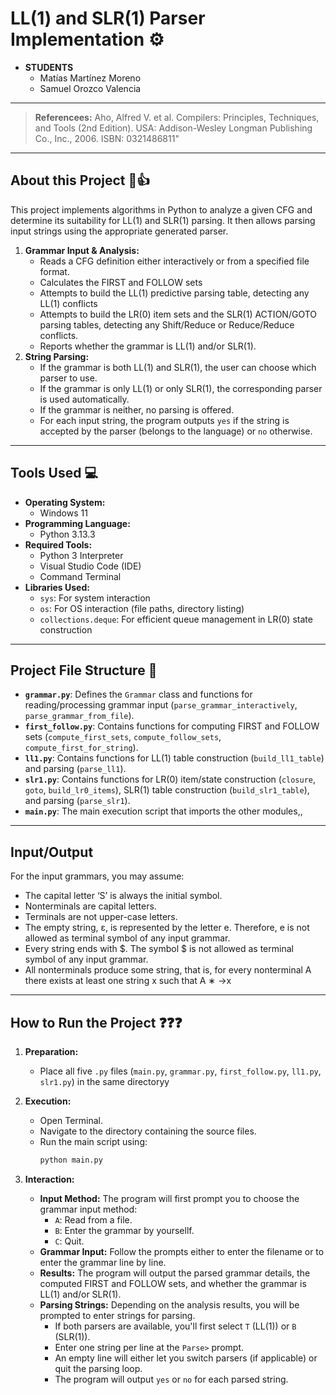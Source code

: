 # LL(1) and SLR(1) Parser Implementation ⚙️
- **STUDENTS**
  - Matías Martínez Moreno
  - Samuel Orozco Valencia
---
> **Referencees:** Aho, Alfred V. et al. Compilers: Principles, Techniques, and Tools (2nd Edition). USA: Addison-Wesley Longman Publishing Co., Inc., 2006. ISBN: 0321486811" 
---
## About this Project 🚀👍
This project implements algorithms in Python to analyze a given CFG and determine its suitability for LL(1) and SLR(1) parsing. It then allows parsing input strings using the appropriate generated parser.
1.  **Grammar Input & Analysis:**
    -   Reads a CFG definition either interactively or from a specified file format.
    -   Calculates the FIRST and FOLLOW sets 
    -   Attempts to build the LL(1) predictive parsing table, detecting any LL(1) conflicts
    -   Attempts to build the LR(0) item sets and the SLR(1) ACTION/GOTO parsing tables, detecting any Shift/Reduce or Reduce/Reduce conflicts.
    -   Reports whether the grammar is LL(1) and/or SLR(1).
2.  **String Parsing:**
    -   If the grammar is both LL(1) and SLR(1), the user can choose which parser to use.
    *   If the grammar is only LL(1) or only SLR(1), the corresponding parser is used automatically.
    *   If the grammar is neither, no parsing is offered.
    -   For each input string, the program outputs `yes` if the string is accepted by the parser (belongs to the language) or `no` otherwise.

---
## Tools Used 💻
- **Operating System:**
  - Windows 11 
- **Programming Language:**
  - Python 3.13.3
- **Required Tools:**
  - Python 3 Interpreter
  - Visual Studio Code (IDE)
  - Command Terminal
- **Libraries Used:**
  - `sys`: For system interaction 
  - `os`: For OS interaction (file paths, directory listing)
  - `collections.deque`: For efficient queue management in LR(0) state construction
---
## Project File Structure 📁

-   **`grammar.py`**: Defines the `Grammar` class and functions for reading/processing grammar input (`parse_grammar_interactively`, `parse_grammar_from_file`).
-   **`first_follow.py`**: Contains functions for computing FIRST and FOLLOW sets (`compute_first_sets`, `compute_follow_sets`, `compute_first_for_string`).
-   **`ll1.py`**: Contains functions for LL(1) table construction (`build_ll1_table`) and parsing (`parse_ll1`).
-   **`slr1.py`**: Contains functions for LR(0) item/state construction (`closure`, `goto`, `build_lr0_items`), SLR(1) table construction (`build_slr1_table`), and parsing (`parse_slr1`).
-   **`main.py`**: The main execution script that imports the other modules,,

---
 ## Input/Output
 
 For the input grammars, you may assume:
 
 - The capital letter ‘S’ is always the initial symbol.
 - Nonterminals are capital letters.
 - Terminals are not upper-case letters.
 - The empty string, ε, is represented by the letter e. Therefore, e is not allowed as terminal symbol of any input
 grammar.
 - Every string ends with $. The symbol $ is not allowed as terminal symbol of any input grammar.
 - All nonterminals produce some string, that is, for every nonterminal A there exists at least one string x such that A ∗ →x
---

## How to Run the Project ❓❓❓

1.  **Preparation:**
    -   Place all five `.py` files (`main.py`, `grammar.py`, `first_follow.py`, `ll1.py`, `slr1.py`) in the same directoryy

2.  **Execution:**
    -   Open  Terminal.
    -   Navigate  to the directory containing the source files.
    -   Run the main script using:
        ```bash
        python main.py
        ```

3.  **Interaction:**
    -   **Input Method:** The program will first prompt you to choose the grammar input method:
        -   `A`: Read from a file.
        -   `B`: Enter the grammar by yoursellf.
        -   `C`: Quit.
    -   **Grammar Input:** Follow the prompts either to enter the filename or to enter the grammar line by line.
    -   **Results:** The program will output the parsed grammar details, the computed FIRST and FOLLOW sets, and whether the grammar is LL(1) and/or SLR(1).
    -   **Parsing Strings:** Depending on the analysis results, you will be prompted to enter strings for parsing.
        -   If both parsers are available, you'll first select `T` (LL(1)) or `B` (SLR(1)).
        -   Enter one string per line at the `Parse>` prompt.
        -   An empty line will either let you switch parsers (if applicable) or quit the parsing loop.
        -   The program will output `yes` or `no` for each parsed string.

